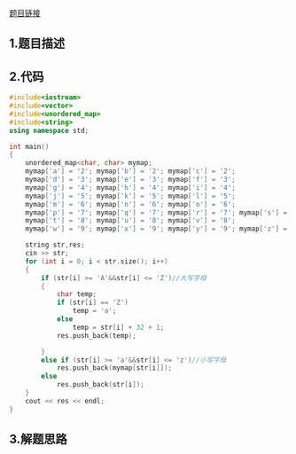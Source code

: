 

[题目链接](https://www.nowcoder.com/practice/7960b5038a2142a18e27e4c733855dac?tpId=37&&tqId=21244&rp=1&ru=/ta/huawei&qru=/ta/huawei/question-ranking)

## 1.题目描述



## 2.代码

```cpp
#include<iostream>
#include<vector>
#include<unordered_map>
#include<string>
using namespace std;

int main()
{
	unordered_map<char, char> mymap;
	mymap['a'] = '2'; mymap['b'] = '2'; mymap['c'] = '2';
	mymap['d'] = '3'; mymap['e'] = '3'; mymap['f'] = '3';
	mymap['g'] = '4'; mymap['h'] = '4'; mymap['i'] = '4';
	mymap['j'] = '5'; mymap['k'] = '5'; mymap['l'] = '5';
	mymap['m'] = '6'; mymap['n'] = '6'; mymap['o'] = '6';
	mymap['p'] = '7'; mymap['q'] = '7'; mymap['r'] = '7'; mymap['s'] = '7';
	mymap['t'] = '8'; mymap['u'] = '8'; mymap['v'] = '8';
	mymap['w'] = '9'; mymap['x'] = '9'; mymap['y'] = '9'; mymap['z'] = '9';

	string str,res;
	cin >> str;
	for (int i = 0; i < str.size(); i++)
	{
		if (str[i] >= 'A'&&str[i] <= 'Z')//大写字母
		{
			char temp;
			if (str[i] == 'Z')
				temp = 'a';
			else
				temp = str[i] + 32 + 1;
			res.push_back(temp);

		}
		else if (str[i] >= 'a'&&str[i] <= 'z')//小写字母
			res.push_back(mymap[str[i]]);
		else
			res.push_back(str[i]);
	}
	cout << res << endl;
}
```



## 3.解题思路





